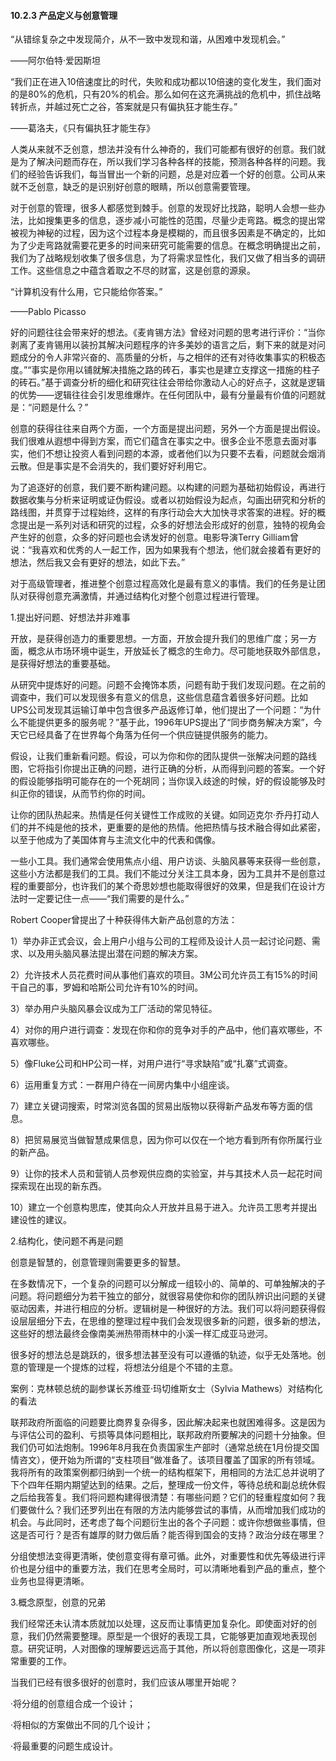 #### 10.2.3 产品定义与创意管理

“从错综复杂之中发现简介，从不一致中发现和谐，从困难中发现机会。”

——阿尔伯特·爱因斯坦

“我们正在进入10倍速度比的时代，失败和成功都以10倍速的变化发生，我们面对的是80%的危机，只有20%的机会。那么如何在这充满挑战的危机中，抓住战略转折点，并越过死亡之谷，答案就是只有偏执狂才能生存。”

——葛洛夫，《只有偏执狂才能生存》

人类从来就不乏创意，想法并没有什么神奇的，我们可能都有很好的创意。我们就是为了解决问题而存在，所以我们学习各种各样的技能，预测各种各样的问题。我们的经验告诉我们，每当冒出一个新的问题，总是对应着一个好的创意。公司从来就不乏创意，缺乏的是识别好创意的眼睛，所以创意需要管理。

对于创意的管理，很多人都感觉到棘手。创意的发现好比找路，聪明人会想一些办法，比如搜集更多的信息，逐步减小可能性的范围，尽量少走弯路。概念的提出常被视为神秘的过程，因为这个过程本身是模糊的，而且很多因素是不确定的，比如为了少走弯路就需要花更多的时间来研究可能需要的信息。在概念明确提出之前，我们为了战略规划收集了很多信息，为了将需求显性化，我们又做了相当多的调研工作。这些信息之中蕴含着取之不尽的财富，这是创意的源泉。

“计算机没有什么用，它只能给你答案。”

——Pablo Picasso

好的问题往往会带来好的想法。《麦肯锡方法》曾经对问题的思考进行评价：“当你剥离了麦肯锡用以装扮其解决问题程序的许多美妙的语言之后，剩下来的就是对问题成分的令人非常兴奋的、高质量的分析，与之相伴的还有对待收集事实的积极态度。”“事实是你用以铺就解决措施之路的砖石，事实也是建立支撑这一措施的柱子的砖石。”基于调查分析的细化和研究往往会带给你激动人心的好点子，这就是逻辑的优势——逻辑往往会引发思维爆炸。在任何团队中，最有分量最有价值的问题就是：“问题是什么？”

创意的获得往往来自两个方面，一个方面是提出问题，另外一个方面是提出假设。我们很难从遐想中得到方案，而它们蕴含在事实之中。很多企业不愿意去面对事实，他们不想让投资人看到问题的本源，或者他们以为只要不去看，问题就会烟消云散。但是事实是不会消失的，我们要好好利用它。

为了追逐好的创意，我们要不断构建问题。以构建的问题为基础初始假设，再进行数据收集与分析来证明或证伪假设。或者以初始假设为起点，勾画出研究和分析的路线图，并贯穿于过程始终，这样的有序行动会大大加快寻求答案的进程。好的概念提出是一系列对话和研究的过程，众多的好想法会形成好的创意，独特的视角会产生好的创意，众多的好问题也会诱发好的创意。电影导演Terry Gilliam曾说：“我喜欢和优秀的人一起工作，因为如果我有个想法，他们就会接着有更好的想法，然后我又会有更好的想法，如此下去。”

对于高级管理者，推进整个创意过程高效化是最有意义的事情。我们的任务是让团队对获得创意充满激情，并通过结构化对整个创意过程进行管理。

1.提出好问题、好想法并非难事

开放，是获得创造力的重要思想。一方面，开放会提升我们的思维广度；另一方面，概念从市场环境中诞生，开放延长了概念的生命力。尽可能地获取外部信息，是获得好想法的重要基础。

从研究中提炼好的问题。问题不会掩饰本质，问题有助于我们发现问题。在之前的调查中，我们可以发现很多有意义的信息，这些信息蕴含着很多好问题。比如UPS公司发现其运输订单中包含很多产品返修订单，他们提出了一个问题：“为什么不能提供更多的服务呢？”基于此，1996年UPS提出了“同步商务解决方案”，今天它已经具备了在世界每个角落为任何一个供应链提供服务的能力。

假设，让我们重新看问题。假设，可以为你和你的团队提供一张解决问题的路线图，它将指引你提出正确的问题，进行正确的分析，从而得到问题的答案。一个好的假设能够指明可能存在的一个死胡同；当你误入歧途的时候，好的假设能够及时纠正你的错误，从而节约你的时间。

让你的团队热起来。热情是任何关键性工作成败的关键。如同迈克尔·乔丹打动人们的并不纯是他的技术，更重要的是他的热情。他把热情与技术融合得如此紧密，以至于他成为了美国体育与主流文化中的代表和偶像。

一些小工具。我们通常会使用焦点小组、用户访谈、头脑风暴等来获得一些创意，这些小方法都是我们的工具。我们不能过分关注工具本身，因为工具并不是创意过程的重要部分，也许我们的某个奇思妙想也能取得很好的效果，但是我们在设计方法时一定要记住一点——“我们需要的是什么。”

Robert Cooper曾提出了十种获得伟大新产品创意的方法：

1）举办非正式会议，会上用户小组与公司的工程师及设计人员一起讨论问题、需求、以及用头脑风暴法提出潜在问题的解决方案。

2）允许技术人员花费时间从事他们喜欢的项目。3M公司允许员工有15%的时间干自己的事，罗姆和哈斯公司允许有10%的时间。

3）举办用户头脑风暴会议成为工厂活动的常见特征。

4）对你的用户进行调查：发现在你和你的竞争对手的产品中，他们喜欢哪些，不喜欢哪些。

5）像Fluke公司和HP公司一样，对用户进行“寻求缺陷”或“扎寨”式调查。

6）运用重复方式：一群用户待在一间房内集中小组座谈。

7）建立关键词搜索，时常浏览各国的贸易出版物以获得新产品发布等方面的信息。

8）把贸易展览当做智慧成果信息，因为你可以仅在一个地方看到所有你所属行业的新产品。

9）让你的技术人员和营销人员参观供应商的实验室，并与其技术人员一起花时间探索现在出现的新东西。

10）建立一个创意构思库，使其向众人开放并且易于进入。允许员工思考并提出建设性的建议。

2.结构化，使问题不再是问题

创意是智慧的，创意管理则需要更多的智慧。

在多数情况下，一个复杂的问题可以分解成一组较小的、简单的、可单独解决的子问题。将问题细分为若干独立的部分，就很容易使你和你的团队辨识出问题的关键驱动因素，并进行相应的分析。逻辑树是一种很好的方法。我们可以将问题获得假设层层细分下去，在思维的整理过程中我们会发现很多新的问题，很多新的想法，这些好的想法最终会像南美洲热带雨林中的小溪一样汇成亚马逊河。

很多好的想法总是跳跃的，很多想法甚至没有可以遵循的轨迹，似乎无处落地。创意的管理是一个提炼的过程，将想法分组是个不错的主意。

案例：克林顿总统的副参谋长苏维亚·玛切维斯女士（Sylvia Mathews）对结构化的看法

联邦政府所面临的问题要比商界复杂得多，因此解决起来也就困难得多。这是因为与评估公司的盈利、亏损等具体问题相比，联邦政府所要解决的问题十分抽象。但我们仍可如法炮制。1996年8月我在负责国家生产部时（通常总统在1月份提交国情咨文），便开始为所谓的“支柱项目”做准备了。该项目覆盖了国家的所有领域。我将所有的政策案例都归纳到一个统一的结构框架下，用相同的方法汇总并说明了下个四年任期内期望达到的结果。之后，整理成一份文件，等待总统和副总统休假之后给我答复。我们将问题构建得很清楚：有哪些问题？它们的轻重程度如何？我们要做什么？我们还罗列出在有限的方法内能够尝试的事情，从而增加我们成功的机会。与此同时，还考虑了每个问题衍生出的各个子问题：或许你想做些事情，但这是否可行？是否有雄厚的财力做后盾？能否得到国会的支持？政治分歧在哪里？

分组使想法变得更清晰，使创意变得有章可循。此外，对重要性和优先等级进行评价也是分组中的重要方法，我们在思考全局时，可以清晰地看到产品的重点，整个业务也显得更清晰。

3.概念原型，创意的兄弟

我们经常还未认清本质就加以处理，这反而让事情更加复杂化。即使面对好的创意，我们仍然需要整理。原型是一个很好的表现工具，它能够更加直观地表现创意。研究证明，人对图像的理解要远远高于其他，所以将创意图像化，这是一项非常重要的工作。

当我们已经有很多很好的创意时，我们应该从哪里开始呢？

·将分组的创意组合成一个设计；

·将相似的方案做出不同的几个设计；

·将最重要的问题生成设计。
